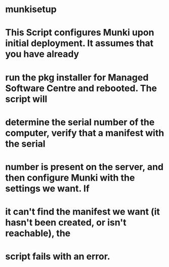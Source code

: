 # munkisetup
# This Script configures Munki upon initial deployment. It assumes that you have already
# run the pkg installer for Managed Software Centre and rebooted. The script will 
# determine the serial number of the computer, verify that a manifest with the serial 
# number is present on the server, and then configure Munki with the settings we want. If 
# it can't find the manifest we want (it hasn't been created, or isn't reachable), the 
# script fails with an error.
